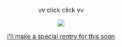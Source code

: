 <p align="center">
vv click click vv
</p>
<p align="center">
  <a href="https://rentry.co/holyspawn"> <img src="https://files.catbox.moe/fpvl4m.png">
</p>
<p align="center">
 i'll make a special rentry for this soon
</p>
